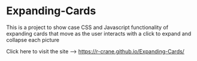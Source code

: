 # Expanding-Cards

This is a project to show case CSS and Javascript functionality of expanding cards that move as the user interacts with a click to expand and collapse each picture

Click here to visit the site --> https://r-crane.github.io/Expanding-Cards/ 
